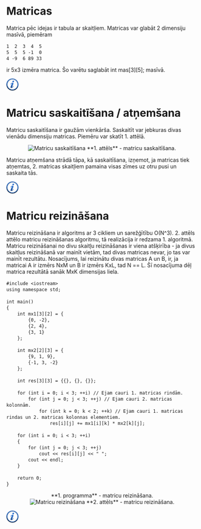 # Matricas

Matrica pēc idejas ir tabula ar skaitļiem. Matricas var glabāt 2 dimensiju masīvā, piemēram

```
1  2  3  4  5 
5  5  5 -1  0
4 -9  6 89 33
```

ir 5x3 izmēra matrica. Šo varētu saglabāt int mas[3][5]; masīvā.

<a href="http://en.wikipedia.org/wiki/Matrix_(mathematics)" target="_blank">![Vairāk informācija](/media/theory/information.png)</a>

# Matricu saskaitīšana / atņemšana

Matricu saskaitīšana ir gaužām vienkārša. Saskaitīt var jebkuras divas vienādu dimensiju matricas. Piemēru var skatīt 1. attēlā.

<center>
<img alt="Matricu saskaitīšana" src="/media/theory/matrix1.gif"/>
**1. attēls** - matricu saskaitīšana.
</center>

Matricu atņemšana strādā tāpa, kā saskaitīšana, izņemot, ja matricas tiek atņemtas, 2. matricas skaitļiem pamaina visas zīmes uz otru pusi un saskaita tās.

<a href="http://en.wikipedia.org/wiki/Matrix_addition" target="_blank">![Vairāk informācija](/media/theory/information.png)</a>

# Matricu reizināšana

Matricu reizināšana ir algoritms ar 3 cikliem un sarežģītību O(N^3). 2. attēls attēlo matricu reizināšanas algoritmu, tā realizācija ir redzama 1. algoritmā. Matricu reizināšanai no divu skaitļu reizināšanas ir viena atšķirība - ja divus skaitļus reizināšanā var mainīt vietām, tad divas matricas nevar, jo tas var mainīt rezultātu. Nosacījums, lai reizinātu divas matricas A un B, ir, ja matricai A ir izmērs NxM un B ir izmērs KxL, tad N == L. Šī nosacījuma dēļ matrica rezultātā sanāk MxK dimensijas liela.

```
#include <iostream>
using namespace std;

int main()
{
    int mx1[3][2] = {
        {0, -2},
        {2, 4},
        {3, 1}
    };

    int mx2[2][3] = {
        {9, 1, 9},
        {-1, 3, -2}
    };

    int res[3][3] = {{}, {}, {}};

    for (int i = 0; i < 3; ++i) // Ejam cauri 1. matricas rindām.
        for (int j = 0; j < 3; ++j) // Ejam cauri 2. matricas kolonnām.
            for (int k = 0; k < 2; ++k) // Ejam cauri 1. matricas rindas un 2. matricas kolonnas elementiem.
                res[i][j] += mx1[i][k] * mx2[k][j];

    for (int i = 0; i < 3; ++i)
    {
        for (int j = 0; j < 3; ++j)
            cout << res[i][j] << " ";
        cout << endl;
    }

    return 0;
}
```

<center>
**1. programma** - matricu reizināšana.
</center>

<center>
<img alt="Matricu reizināšana" src="/media/theory/matrix2.gif"/>
**2. attēls** - matricu reizināšana.
</center>

<a href="http://en.wikipedia.org/wiki/Matrix_multiplication" target="_blank">![Vairāk informācija](/media/theory/information.png)</a>